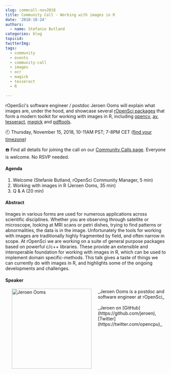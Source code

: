 ```yaml
---
slug: commcall-nov2018
title: Community Call - Working with images in R
date: '2018-10-24'
authors:
  - name: Stefanie Butland
categories: blog
topicid:
twitterImg:
tags:
  - community
  - events
  - community-call
  - images
  - ocr
  - magick
  - tesseract
  - R

---
```

rOpenSci's software engineer / postdoc Jeroen Ooms will explain what images are, under the hood, and showcase several [rOpenSci packages](https://ropensci.org/packages/) that form a modern toolkit for working with images in R, including [opencv](https://github.com/ropenscilabs/opencv), [av](https://github.com/ropensci/av), [tesseract](https://github.com/ropensci/tesseract), [magick](https://github.com/ropensci/magick) and [pdftools](https://github.com/ropensci/pdftools).

🕘 Thursday, November 15, 2018, 10-11AM PST; 7-8PM CET ([find your timezone](https://www.timeanddate.com/worldclock/fixedtime.html?msg=rOpenSci+Community+Call+-+Working+with+images+in+R&iso=20181115T10&p1=791&ah=1))

☎️ Find all details for joining the call on our [Community Calls page](http://communitycalls.ropensci.org/#next-call).
Everyone is welcome. No RSVP needed.

<!--
<img src="/img/blog-images/2018-10-24-commcall-nov2018/ropensci-magick.png" alt="Magick: quantize, histogram" style="margin: 0px 20px;">
-->

#### Agenda

1. Welcome (Stefanie Butland, rOpenSci Community Manager, 5 min)
2. Working with images in R (Jeroen Ooms, 35 min)
4. Q & A (20 min)

#### Abstract
Images in various forms are used for numerous applications across scientific disciplines. Whether you are observing through satellite or microscope, looking at MRI scans or petri dishes, trying to find patterns or abnormalities, the data is in the image. Unfortunately the tools for working with images are traditionally highly fragmented by field, and often narrow in scope. At rOpenSci we are working on a suite of general purpose packages based on powerful c/c++ libraries. These provide an extensible and interoperable foundation for working with images in R, which can be used to implement domain specific-methods. This talk gives a taste of things we can currently do with images in R, and highlights some of the ongoing developments and challenges.

#### Speaker

<img src="/img/blog-images/2018-10-24-commcall-nov2018/jeroen-ooms.jpg" alt="Jeroen Ooms" style="margin: 0px 20px; width: 250px;" align="left">
_Jeroen Ooms is a postdoc and software engineer at rOpenSci_<br/><br/>
_Jeroen on [GitHub](https://github.com/jeroen), [Twitter](https://twitter.com/opencpu)_
